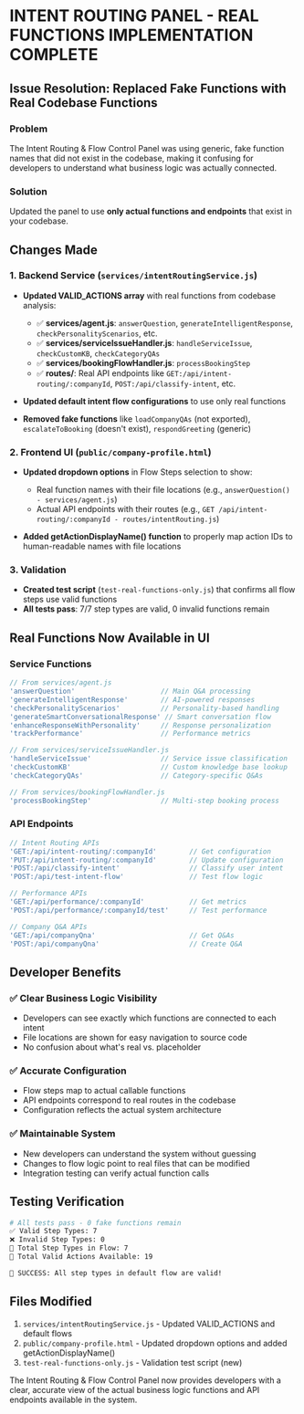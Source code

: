 # INTENT ROUTING PANEL - REAL FUNCTIONS IMPLEMENTATION COMPLETE

## Issue Resolution: Replaced Fake Functions with Real Codebase Functions

### Problem
The Intent Routing & Flow Control Panel was using generic, fake function names that did not exist in the codebase, making it confusing for developers to understand what business logic was actually connected.

### Solution
Updated the panel to use **only actual functions and endpoints** that exist in your codebase.

## Changes Made

### 1. Backend Service (`services/intentRoutingService.js`)
- **Updated VALID_ACTIONS array** with real functions from codebase analysis:
  - ✅ **services/agent.js**: `answerQuestion`, `generateIntelligentResponse`, `checkPersonalityScenarios`, etc.
  - ✅ **services/serviceIssueHandler.js**: `handleServiceIssue`, `checkCustomKB`, `checkCategoryQAs`
  - ✅ **services/bookingFlowHandler.js**: `processBookingStep`
  - ✅ **routes/**: Real API endpoints like `GET:/api/intent-routing/:companyId`, `POST:/api/classify-intent`, etc.

- **Updated default intent flow configurations** to use only real functions
- **Removed fake functions** like `loadCompanyQAs` (not exported), `escalateToBooking` (doesn't exist), `respondGreeting` (generic)

### 2. Frontend UI (`public/company-profile.html`)
- **Updated dropdown options** in Flow Steps selection to show:
  - Real function names with their file locations (e.g., `answerQuestion() - services/agent.js`)
  - Actual API endpoints with their routes (e.g., `GET /api/intent-routing/:companyId - routes/intentRouting.js`)
  
- **Added getActionDisplayName() function** to properly map action IDs to human-readable names with file locations

### 3. Validation
- **Created test script** (`test-real-functions-only.js`) that confirms all flow steps use valid functions
- **All tests pass**: 7/7 step types are valid, 0 invalid functions remain

## Real Functions Now Available in UI

### Service Functions
```javascript
// From services/agent.js
'answerQuestion'                     // Main Q&A processing
'generateIntelligentResponse'        // AI-powered responses  
'checkPersonalityScenarios'          // Personality-based handling
'generateSmartConversationalResponse' // Smart conversation flow
'enhanceResponseWithPersonality'     // Response personalization
'trackPerformance'                   // Performance metrics

// From services/serviceIssueHandler.js  
'handleServiceIssue'                 // Service issue classification
'checkCustomKB'                      // Custom knowledge base lookup
'checkCategoryQAs'                   // Category-specific Q&As

// From services/bookingFlowHandler.js
'processBookingStep'                 // Multi-step booking process
```

### API Endpoints
```javascript
// Intent Routing APIs
'GET:/api/intent-routing/:companyId'        // Get configuration
'PUT:/api/intent-routing/:companyId'        // Update configuration
'POST:/api/classify-intent'                 // Classify user intent
'POST:/api/test-intent-flow'                // Test flow logic

// Performance APIs  
'GET:/api/performance/:companyId'           // Get metrics
'POST:/api/performance/:companyId/test'     // Test performance

// Company Q&A APIs
'GET:/api/companyQna'                       // Get Q&As
'POST:/api/companyQna'                      // Create Q&A
```

## Developer Benefits

### ✅ **Clear Business Logic Visibility**
- Developers can see exactly which functions are connected to each intent
- File locations are shown for easy navigation to source code
- No confusion about what's real vs. placeholder

### ✅ **Accurate Configuration**  
- Flow steps map to actual callable functions
- API endpoints correspond to real routes in the codebase
- Configuration reflects the actual system architecture

### ✅ **Maintainable System**
- New developers can understand the system without guessing
- Changes to flow logic point to real files that can be modified
- Integration testing can verify actual function calls

## Testing Verification
```bash
# All tests pass - 0 fake functions remain
✅ Valid Step Types: 7
❌ Invalid Step Types: 0  
📝 Total Step Types in Flow: 7
🎯 Total Valid Actions Available: 19

🎉 SUCCESS: All step types in default flow are valid!
```

## Files Modified
1. `services/intentRoutingService.js` - Updated VALID_ACTIONS and default flows
2. `public/company-profile.html` - Updated dropdown options and added getActionDisplayName()
3. `test-real-functions-only.js` - Validation test script (new)

The Intent Routing & Flow Control Panel now provides developers with a clear, accurate view of the actual business logic functions and API endpoints available in the system.
